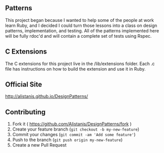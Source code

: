 ## Patterns

This project began because I wanted to help some of the people at work learn Ruby, and I decided I could turn those lessons into a class on design patterns, implementation, and testing.
All of the patterns implemented here will be fully rdoc'd and will contain a complete set of tests using Rspec.

## C Extensions

The C extensions for this project live in the /lib/extensions folder. Each .c file has instructions on how to build the extension and use it in Ruby.

## Official Site
http://alistanis.github.io/DesignPatterns/

## Contributing

1. Fork it ( https://github.com/Alistanis/DesignPatterns/fork )
2. Create your feature branch (`git checkout -b my-new-feature`)
3. Commit your changes (`git commit -am 'Add some feature'`)
4. Push to the branch (`git push origin my-new-feature`)
5. Create a new Pull Request
